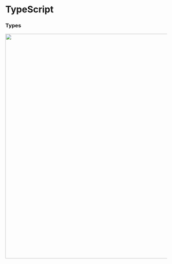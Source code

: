 <h1>TypeScript</h1>

<h3>Types</h3>


<p align="center">
  <img src="https://github.com/shakespete/react/blob/dev/TS/images/type_hierarchy.png" width="700" height="auto">
</p>
